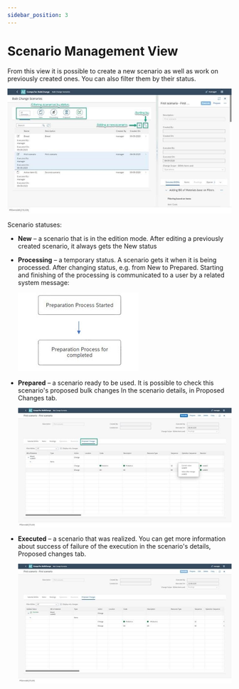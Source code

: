 ```yaml
---
sidebar_position: 3
---
```


# Scenario Management View

From this view it is possible to create a new scenario as well as work on previously created ones. You can also filter them by their status.

![Screenshot](./media/bulk-changes-of-bom/1.png.jpg)

Scenario statuses:

- **New** – a scenario that is in the edition mode. After editing a previously created scenario, it always gets the New status
- **Processing** – a temporary status. A scenario gets it when it is being processed. After changing status, e.g. from New to Prepared. Starting and finishing of the processing is communicated to a user by a related system message:

    ![Screenshot](./media/bulk-changes-of-bom/2.jpg)

- **Prepared** – a scenario ready to be used. It is possible to check this scenario's proposed bulk changes In the scenario details, in Proposed Changes tab.

    ![Screenshot](./media/bulk-changes-of-bom/3.jpg)

- **Executed** – a scenario that was realized. You can get more information about success of failure of the execution in the scenario's details, Proposed changes tab.

    ![Screenshot](./media/bulk-changes-of-bom/4.jpg)
